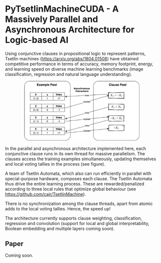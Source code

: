 # PyTsetlinMachineCUDA - A Massively Parallel and Asynchronous Architecture for Logic-based AI 

Using conjunctive clauses in propositional logic to represent patterns, Tsetlin machines (https://arxiv.org/abs/1804.01508) have obtained competitive performance in terms of accuracy, memory footprint, energy, and learning speed on diverse machine learning benchmarks (image classification, regression and natural language understanding).

<p align="center">
  <img width="75%" src="https://github.com/olegranmo/blob/blob/master/MassiveParallel.png">
</p>

In the parallel and asynchronous architecture implemented here, each conjunctive clause runs in its own thread for massive parallelism. The clauses access the training examples simultaneously, updating themselves and local voting tallies in the process (see figure).

A team of Tsetlin Automata, which also can run efficiently in parallel with special-purpose hardware, composes each clause. The Tsetlin Automata thus drive the entire learning process. These are rewarded/penalized according to three local rules that optimize global behaviour (see https://github.com/cair/TsetlinMachine).

There is no synchronization among the clause threads, apart from atomic adds to the local voting tallies. Hence, the speed up!

<p>
The architecture currently supports clause weighting, classification, regression and convolution (support for local and global interpretability, Boolean embedding and multiple layers coming soon).
</p>

## Paper

Coming soon.
